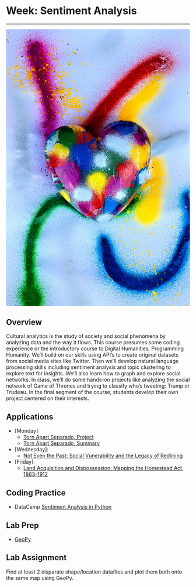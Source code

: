 # Week: Sentiment Analysis
<hr>

![Map Image](images/img_iphs290_sentiment_analysis_marek-studzinski-WzRZ8mU9zKs-unsplash.jpg)

## Overview


Cultural analytics is the study of society and social phenomena by analyzing data and the way it flows. This course presumes some coding experience or the introductory course to Digital Humanities, Programming Humanity. We’ll build on our skills using API’s to create original datasets from social media sites like Twitter. Then we’ll develop natural language processing skills including sentiment analysis and topic clustering to explore text for insights. We’ll also learn how to graph and explore social networks. In class, we’ll do some hands-on projects like analyzing the social network of Game of Thrones and trying to classify who’s tweeting: Trump or Trudeau. In the final segment of the course, students develop their own project centered on their interests.

## Applications

- [Monday]:
    * [Torn Apart Separado, Project](https://xpmethod.columbia.edu/torn-apart/volume/2/)
    * [Torn Apart Separado, Summary](https://digitalhumanitiesnow.org/2018/06/editors-choice-torn-apart-separados/)
- [Wednesday]: 
    * [Not Even the Past: Social Vunerability and the Legacy of Redlining](https://dsl.richmond.edu/socialvulnerability/)
- [Friday]:
    * [Land Acquisition and Dispossession: Mapping the Homestead Act, 1863-1912](https://dsl.richmond.edu/panorama/homesteading/)


## Coding Practice

* DataCamp [Sentiment Analysis in Python](https://app.datacamp.com/learn/courses/sentiment-analysis-in-python)


## Lab Prep

* [GeoPy](https://melaniewalsh.github.io/Intro-Cultural-Analytics/07-Mapping/01-Mapping.html)


## Lab Assignment

Find at least 2 disparate shape/location datafiles and plot them both onto the same map using GeoPy.





